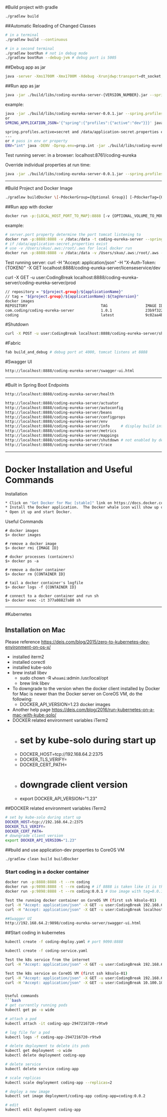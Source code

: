 #Build project with gradle
```bash
./gradlew build
```

##Automatic Reloading of Changed Classes 
```bash
# in a terminal
./gradlew build --continuous

# in a second terminal
./gradlew bootRun # not in debug mode
./gradlew bootRun --debug-jvm # debug port is 5005
```

##Debug app as jar
```bash
java -server -Xms1700M -Xmx1700M -Xdebug -Xrunjdwp:transport=dt_socket,address=4000,server=y,suspend=y -jar build/libs/coding-eureka-server-0.1.0.jar --spring.profiles.active=dev > console.log 2>&1 &
```

##Run app as jar
```bash
java -jar ./build/libs/coding-eureka-server-{VERSION_NUMBER}.jar --spring.profiles.active=dev
```
example:
```bash
java -jar ./build/libs/coding-eureka-server-0.0.1.jar --spring.profiles.active=dev 
or
SPRING_APPLICATION_JSON='{"spring":{"profiles":{"active":"dev"}}}' java -jar ./build/libs/coding-eureka-server-1.0.1-SNAPSHOT.jar

spring.profiles.active=secret and /data/application-secret.properties exist.
--- 
or # pass in env or property
ENV="int" java -DENV -Dprop.env=prop.int -jar ./build/libs/coding-eureka-server-1.0.1.jar --spring.config.location=/data/ 
```
Test running server:
in a browser: localhost:8761/coding-eureka

Override individual properties at run time:
```bash
java -jar ./build/libs/coding-eureka-server-0.0.1.jar --spring.profiles.active=dev --spring.datasource.username= otherusername --spring.datasource.password= otherpassword --server.port=8888 --spring.config.location=location for override properties file
```

- - - -

#Build Project and Docker Image
```bash
./gradlew buildDocker \[-PdockerGroup={Optional Group}] [-PdockerTag={Optional tag}]
```

##Run app with docker
```bash
docker run -p:{LOCAL_HOST_PORT_TO_MAP}:8888 [-v {OPTIONAL_VOLUME_TO_MOUNT}:/data] -t {IMAGE_NAME} --spring.profiles.active=dev [--spring.config.location={PATH_TO_OVERRIDE_PROPERTIES_FILES}]
```
example:
```bash
# server.port property determine the port tomcat listening to
docker run -p:8888:8888 -v /data:/data -t coding-eureka-server --spring.profiles.active=dev
# if /data/application-secret.properties exist
# use -v /Users/skuo/.aws:/root/.aws for local docker run
docker run -p:8888:8888 -v /data:/data -v /Users/skuo/.aws:/root/.aws -t -e "S3_SECRETS_BUCKET=coding-private" -e "S3_SECRETS_KEY=coding/int/application-int.properties" --rm coding-eureka-server
```
Test running server:
curl  -H "Accept: application/json" -H "X-Auth-Token: {TOKEN}" -X GET localhost:8888/coding-eureka-server/licenseservice/dev

curl -X GET -u user:CodingBreak localhost:8888/coding-eureka-server/coding-eureka-server/prod

```bash
// repository = "${project.group}/${applicationName}"
// tag = "${project.group}/${applicationName}:${tagVersion}"
docker images
REPOSITORY                                 TAG                 IMAGE ID            CREATED             SIZE
com.coding/coding-eureka-server            1.0.1               23b9f322f7ac        4 seconds ago       265.5 MB
coding                                     latest              9c02aa4b910a        10 minutes ago      265.5 MB
```

#Shutdown
```bash
curl -X POST -u user:CodingBreak localhost:8888/coding-eureka-server/shutdown
```

#Fabric
```bash
fab build_and_debug # debug port at 4000, tomcat listens at 8888
```

#Swagger UI
```bash
http://localhost:8888/coding-eureka-server/swagger-ui.html
```

- - - -

#Built in Spring Boot Endpoints
```bash
http://localhost:8888/coding-eureka-server/health

http://localhost:8888/coding-eureka-server/actuator
http://localhost:8888/coding-eureka-server/autoconfig
http://localhost:8888/coding-eureka-server/beans
http://localhost:8888/coding-eureka-server/configprops
http://localhost:8888/coding-eureka-server/env
http://localhost:8888/coding-eureka-server/info     # display build info
http://localhost:8888/coding-eureka-server/metrics
http://localhost:8888/coding-eureka-server/mappings
http://localhost:8888/coding-eureka-server/shutdown # not enabled by default
http://localhost:8888/coding-eureka-server/trace
```

- - - -

# Docker Installation and Useful Commands
Installation
```bash
* Click on "Get Docker for Mac [stable]" link on https://docs.docker.com/docker-for-mac/
* Install the Docker application.  The Docker whale icon will show up on menu bar.
* Open it up and start Docker.
```

Useful Commands
```bach
# docker images
$> docker images

# remove a docker image
$> docker rmi {IMAGE ID}

# docker processes (containers)
$> docker ps -a

# remove a docker container
$> docker rm {CONTAINER ID}

# tail a docker container's logfile
$> docker logs -f {CONTAINER ID}

# connect to a docker container and run sh
$> docker exec -it 377a08827a80 sh
```

- - - -

#Kubernetes

## Installation on Mac
Please reference https://deis.com/blog/2015/zero-to-kubernetes-dev-environment-on-os-x/
  * installed iterm2
  * installed corectl
  * installed kube-solo
  * brew install libev
    + sudo chown -R `whoami`:admin /usr/local/opt
    + brew link libev
  * To downgrade to the version when the docker client installed by Docker for Mac is newer than the Docker server on CoreOS VM, do the following:
    + DOCKER_API_VERSION=1.23 docker images
  * Another help page https://deis.com/blog/2016/run-kubernetes-on-a-mac-with-kube-solo/
  * DOCKER related environment variables iTerm2
    + # set by kube-solo during start up
    + DOCKER_HOST=tcp://192.168.64.2:2375 
    + DOCKER_TLS_VERIFY=
    + DOCKER_CERT_PATH=
    + # downgrade client version
    + export DOCKER_API_VERSION="1.23" 

##DOCKER related environment variables iTerm2
```bash
# set by kube-solo during start up
DOCKER_HOST=tcp://192.168.64.2:2375 
DOCKER_TLS_VERIFY=
DOCKER_CERT_PATH=
# downgrade client version
export DOCKER_API_VERSION="1.23" 
```

##build and use application-dev properties to CoreOS VM
```bash
./gradlew clean build buildDocker
```

### Start coding in a docker container
```bash
docker run -p:8888:8888 -t --rm coding
docker run -p:9898:8888 -t --rm coding # if 8888 is taken like it is the case for kubernetes dashboard
docker run -p:9898:8888 -t --rm coding:0.0.1 # Use image with tag=0.0.1 instead of latest

Test the running docker container on CoreOS VM (first ssh k8solo-01)
curl -H "Accept: application/json" -X GET -u user:CodingBreak 192.168.64.2:9898/coding-eureka-server/version
curl -H "Accept: application/json" -X GET -u user:CodingBreak localhost:9898/coding-eureka-server/version  # only work on CoreOS VM

##Swagger UI
http://192.168.64.2:9898/coding-eureka-server/swagger-ui.html
```

##Start coding in kubernetes
```bash
kubectl create -f coding-deploy.yaml # port 9090:8888

kubectl create -f coding-service.yaml

Test the k8s service from the internet
curl -H "Accept: application/json" -X GET -u user:CodingBreak 192.168.64.2:31625/coding-eureka-server/hola # NodePort

Test the k8s service on CoreOS VM (first ssh k8solo-01)
curl -H "Accept: application/json" -X GET -u user:CodingBreak 192.168.64.2:31625/coding-eureka-server/hola # NodePort
curl -H "Accept: application/json" -X GET -u user:CodingBreak 10.100.106.253:9999/coding-eureka-server/hola


Useful commands
```bash
# get currently running pods
kubectl get po -o wide

# attach a pod
kubectl attach -it coding-app-2947216720-r9tw9

# log file for a pod
kubectl logs -f coding-app-2947216720-r9tw9

# delete deployment to delete its pods
kubectl get deployment -o wide
kubectl delete deployment coding-app

# delete service
kubectl delete service coding-app

# scale replicas
kubectl scale deployment coding-app --replicas=2

# deploy a new image
kubectl set image deployment/coding-app coding-app=coding:0.0.2

# edit
kubectl edit deployment coding-app
```
 
